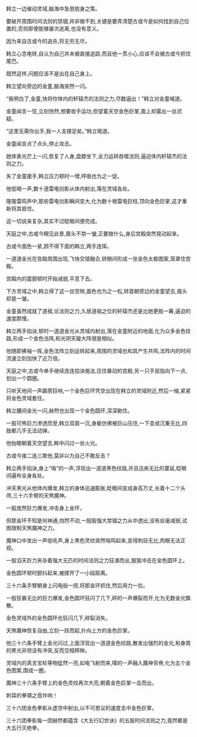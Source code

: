 
韩立一边催动灵域,脑海中急思脱身之策。

要破开周围时间法则的禁锢,并非做不到,关键是要弄清楚古或今是如何找到自己位置的,否则即便能够屡次逃离,也没有意义。

因为来自古或今的追杀,将无穷无尽。

韩立心念电转,自认为自己并未被直接追踪,而且他一贯小心,应该不会被古或今抓住尾巴。

既然这样,问题应该不是出在自己身上。

韩立望向旁边的金童,脑海突然一闪。

“我明白了,金童,快将你体内的轩辕杰的法则之力,尽数逼出！”韩立对金童喊道。

金童闻言一怔,立刻恍然,想要收手运功,但望着天空金色巨掌,面上却露出一丝迟疑。

“这里无需你出手,我一人支撑足矣。”韩立喝道。

金童闻言点了点头,停止攻击。

她体表光芒上一闪,恢复了人身,盘膝坐下,全力运转吞噬法则,逼迫体内轩辕杰的法则之力。

失了金童援手,韩立压力顿时一增,呼吸也为之一促。

他低喝一声,数十道雷电剑影从体内射出,落在灵域各处。

隆隆雷鸣声中,那些雷电剑影瞬间变大,化为数十根雷电巨柱,顶向金色巨掌,这才重新将其抵住。

这一切说来复杂,其实不过眨眼间便完成。

天庭之中,古或今眼见此景,眉头不禁一皱,正要做什么,身后宫殿突然晃动起来。

古或今面色一紧,顾不得下面的韩立,两手连挥。

一道道金光在宫殿周围出现,飞快交错融合,转眼间形成一张金色太极图案,笼罩住宫殿。

宫殿内的震颤顿时开始减弱,平息下去。

下方灵域之中,韩立得了这一丝空隙,面色也为之一松,转首朝旁边的金童望去,眉头却是一皱。

金童虽然成就了道祖,论法则之力,久居道祖之位的轩辕杰还是比她更胜一筹,逼迫的速度颇慢。

韩立两手掐诀,顿时一道道金光从灵域内射出,落在金童附近的地面,化为众多金色纹路,形成一个金色法阵,和光阴天璇大阵很是相似。

他随即拂袖一挥,金色法阵立刻运转起来,周围的灵域也和其产生共鸣,法阵内的时间流速立刻加快了近万倍。

天庭之中,古或今单手继续连连掐诀施法,压住暴动的宫殿,另一只手屈指向下一点,划出一个圆圈。

只听天地间一声霹雳巨响,一个金色巨环凭空出现在韩立的灵域附近,然后一缩,紧紧将金色灵域套住。

韩立腰间金光一闪,赫然也出现一个金色圆环,深深勒住。

一股可怖巨力渗透而至,韩立双肩一沉,身躯仿佛被巨山压住,一下变成沉重无比,四肢都几乎无法动弹。

他抬眼朝着天空望去,眸中闪过一丝火光。

古或今接二连三欺他,莫非以为自己不敢反击？

韩立两手掐诀,身上“嗡”的一声,浮现出一道道黑色纹路,并且迅疾无比的蔓延,眨眼间遍布全身各处。

冲天黑光从他体内爆发,韩立的身体迅速膨胀,眨眼间变成身高万丈,长着十二个头颅,三十六手臂的天煞魔神。

一股庞然巨力爆发,冲击身上金环。

但那金环不知是何神通,岿然不动,一股股强大禁锢之力从中透出,没有丝毫减弱,试图限制天煞魔神之力。

魔神口中发出一声低吼声,身上黑色灵纹突然嗡鸣起来,变得刺目无比,肉眼无法正视。

一股滔天巨力夹杂着强大无匹的时间法则之力狂涌而出,狠狠冲击在金色圆环上。

金色圆环顿时颤抖起来,被撑开了一小段距离。

三十六条手臂朝身上闪电般一捞,将那金环抓住,然后用力一拉。

一股狂暴无比的巨力爆发,金色圆环狂闪了几下,砰的一声爆裂而开,化为无数金光飘散。

金色灵域外的金色圆环也狂闪几下,碎裂消失。

天煞魔神恢复自由,立刻一跃而起,扑向上方的金色巨掌。

他三十六条手臂上金光闪过,上面浮现出一道道金色纹路,散发出强烈的金光,和身周的黑光非但没有冲突,反而交相辉映。

灵域内的真言宝轮等物猛然一亮,如电飞射而来,噗的一声融入魔神背脊,化为五个金色图案,围成一圈。

魔神三十六条手臂上的金色灵纹再次大亮,朝着金色巨掌一击而出。

刺耳的拳啸之音炸响！

三十六团金色拳影从虚空中射出,以不可思议的速度击中金色巨掌。

三十六团拳影每一团赫然都蕴含《大五行幻世诀》的五股时间法则之力,竟然都是大五行灭绝拳。